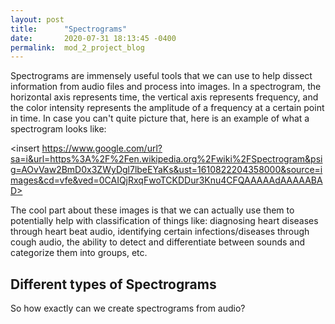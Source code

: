 ```yaml
---
layout: post
title:      "Spectrograms"
date:       2020-07-31 18:13:45 -0400
permalink:  mod_2_project_blog
---
```



Spectrograms are immensely useful tools that we can use to help dissect information from audio files and process into images. In a spectrogram, the horizontal axis represents time, the vertical axis represents frequency, and the color intensity represents the amplitude of a frequency at a certain point in time. In case you can't quite picture that, here is an example of what a spectrogram looks like: 

<insert https://www.google.com/url?sa=i&url=https%3A%2F%2Fen.wikipedia.org%2Fwiki%2FSpectrogram&psig=AOvVaw2BmD0x3ZWyDgl7lbeEYaKs&ust=1610822204358000&source=images&cd=vfe&ved=0CAIQjRxqFwoTCKDDur3Knu4CFQAAAAAdAAAAABAD>

The cool part about these images is that we can actually use them to potentially help with classification of things like: diagnosing heart diseases through heart beat audio, identifying certain infections/diseases through cough audio, the ability to detect and differentiate between sounds and categorize them into groups, etc.

## Different types of Spectrograms



So how exactly can we create spectrograms from audio?
